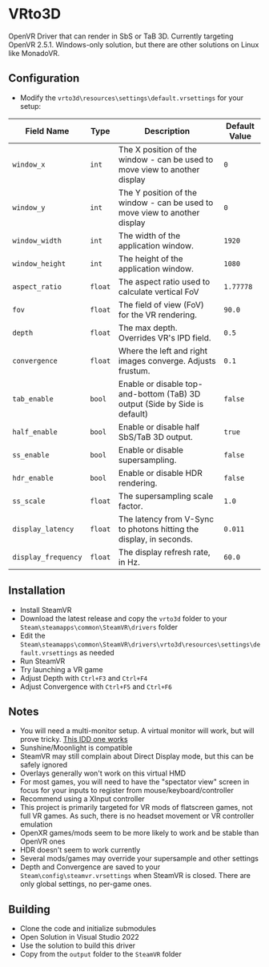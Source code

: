 # VRto3D

OpenVR Driver that can render in SbS or TaB 3D.
Currently targeting OpenVR 2.5.1.
Windows-only solution, but there are other solutions on Linux like MonadoVR.


## Configuration

- Modify the `vrto3d\resources\settings\default.vrsettings` for your setup:

| Field Name          | Type    | Description                                                                                 | Default Value |
|---------------------|---------|---------------------------------------------------------------------------------------------|---------------|
| `window_x`          | `int`   | The X position of the window - can be used to move view to another display                  | `0`           |
| `window_y`          | `int`   | The Y position of the window - can be used to move view to another display                  | `0`           |
| `window_width`      | `int`   | The width of the application window.                                                        | `1920`        |
| `window_height`     | `int`   | The height of the application window.                                                       | `1080`        |
| `aspect_ratio`      | `float` | The aspect ratio used to calculate vertical FoV                                             | `1.77778`     |
| `fov`               | `float` | The field of view (FoV) for the VR rendering.                                               | `90.0`        |
| `depth`             | `float` | The max depth. Overrides VR's IPD field.                                                    | `0.5`       |
| `convergence`       | `float` | Where the left and right images converge. Adjusts frustum.                                  | `0.1`         |
| `tab_enable`        | `bool`  | Enable or disable top-and-bottom (TaB) 3D output (Side by Side is default)                  | `false`       |
| `half_enable`       | `bool`  | Enable or disable half SbS/TaB 3D output.                                                   | `true`        |
| `ss_enable`         | `bool`  | Enable or disable supersampling.                                                            | `false`       |
| `hdr_enable`        | `bool`  | Enable or disable HDR rendering.                                                            | `false`       |
| `ss_scale`          | `float` | The supersampling scale factor.                                                             | `1.0`         |
| `display_latency`   | `float` | The latency from V-Sync to photons hitting the display, in seconds.                         | `0.011`       |
| `display_frequency` | `float` | The display refresh rate, in Hz.                                                            | `60.0`        |


## Installation

- Install SteamVR
- Download the latest release and copy the `vrto3d` folder to your `Steam\steamapps\common\SteamVR\drivers` folder
- Edit the `Steam\steamapps\common\SteamVR\drivers\vrto3d\resources\settings\default.vrsettings` as needed
- Run SteamVR
- Try launching a VR game
- Adjust Depth with `Ctrl+F3` and `Ctrl+F4`
- Adjust Convergence with `Ctrl+F5` and `Ctrl+F6`


## Notes

- You will need a multi-monitor setup. A virtual monitor will work, but will prove tricky. [This IDD one works](https://www.reddit.com/r/cloudygamer/comments/185agmk/guide_how_to_setup_hdr_with_moonlightsunshine/)
- Sunshine/Moonlight is compatible
- SteamVR may still complain about Direct Display mode, but this can be safely ignored
- Overlays generally won't work on this virtual HMD
- For most games, you will need to have the "spectator view" screen in focus for your inputs to register from mouse/keyboard/controller
- Recommend using a XInput controller
- This project is primarily targeted for VR mods of flatscreen games, not full VR games. As such, there is no headset movement or VR controller emulation
- OpenXR games/mods seem to be more likely to work and be stable than OpenVR ones
- HDR doesn't seem to work currently
- Several mods/games may override your supersample and other settings
- Depth and Convergence are saved to your `Steam\config\steamvr.vrsettings` when SteamVR is closed. There are only global settings, no per-game ones.


## Building

- Clone the code and initialize submodules
- Open Solution in Visual Studio 2022
- Use the solution to build this driver
- Copy from the `output` folder to the `SteamVR` folder